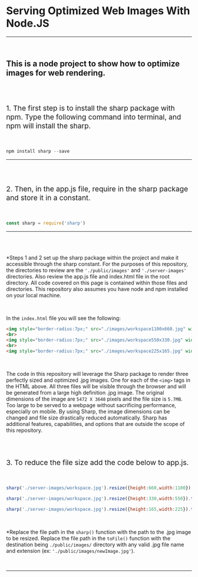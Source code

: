 
# **Serving Optimized Web Images With Node.JS**
<hr/>
<br />

## This is a node project to show how to optimize images for web rendering. 
<br />

<br />
<p style="font-size:1.2rem;">1. The first step is to install the sharp package with npm. Type the following command into terminal, and npm will install the sharp.</p>
<br />

```js
npm install sharp --save
```
<hr />
<br/>
<br />


<p style="font-size:1.2rem;">2. Then, in the app.js file, require in the sharp package and store it in a constant.</p>
<br />

```js
const sharp = require('sharp')
```
<hr />
<br />
<br />

*Steps 1 and 2 set up the sharp package within the project and make it accessible through the sharp constant. For the purposes of this repository, the directories to review are  the `'./public/images'` and `'./server-images'` directories. Also review the app.js file and index.html file in the root directory. All code covered on this page is contained within those files and directories. This repository also assumes you have node and npm installed on your local machine.

<br />

In the `index.html` file you will see the following:

```html
<img style="border-radius:7px;" src="./images/workspace1100x660.jpg" width="1100" height="660" alt="largest and most bestest">
<br>
<img style="border-radius:7px;" src="./images/workspace550x330.jpg" width="550" height="330" alt="test image content is irrelevant">
<br>
<img style="border-radius:7px;" src="./images/workspace225x165.jpg" width=225" height="165" alt="test image 2 content is irrelevant">
```
<br/>

The code in this repository will leverage the Sharp package to render three perfectly sized and optimized .jpg images. One for each of the `<img>` tags in the HTML above. All three files will be visible through the browser and will be generated from a large high definition .jpg image. The original dimensions of the image are `5472 X 3648` pixels and the file size is `5.7MB`. Too large to be served to a webpage without sacrificing performance, especially on mobile. By using Sharp, the image dimensions can be changed and file size drastically reduced automatically. Sharp has additional features, capabilities, and options that are outside the scope of this repository.

<br />
<br />

<p style="font-size:1.2rem;">3. To reduce the file size add the code below to app.js.</p>
<br />

```js
sharp('./server-images/workspace.jpg').resize({height:660,width:1100}).toFile('./public/images/workspace1100x660.jpg');

sharp('./server-images/workspace.jpg').resize({height:330,width:550}).toFile('./public/images/workspace550x330.jpg');

sharp('./server-images/workspace.jpg').resize({height:165,width:225}).toFile('./public/images/workspace225x165.jpg');
```
<br />

*Replace the file path in the `sharp()` function with the path to the .jpg image to be resized. Replace the file path in the `toFile()` function with the destination being `./public/images/` directory with any valid .jpg file name and extension (ex: `'./public/images/newImage.jpg'`). 

<br />
<hr />
